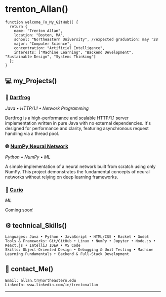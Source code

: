 # trenton_Allan()

```
function welcome_To_My_GitHub() {
  return {
    name: "Trenton Allan",
    location: "Boston, MA",
    school: "Northeastern University", //expected graduation: may '28
    major: "Computer Science",
    concentration: "Artificial Intelligence",
    interests: ["Machine Learning", "Backend Development", "Sustainable Design", "Systems Thinking"]
  };
}
```

## 💻 my_Projects()

### 🐸 [Dartfrog](https://github.com/trentonallan/dartfrog-java)
*Java • HTTP/1.1 • Network Programming*

Dartfrog is a high-performance and scalable HTTP/1.1 server implementation written in pure Java with no external dependencies. It's designed for performance and clarity, featuring asynchronous request handling via a thread pool.

### 🌐 [NumPy Neural Network](https://github.com/trentonallan/neural-network-py)
*Python • NumPy • ML*

A simple implementation of a neural network built from scratch using only NumPy. This project demonstrates the fundamental concepts of neural networks without relying on deep learning frameworks.

### 🌱 [Curio](https://github.com/trentonallan/curio)
*ML*

Coming soon!

## ⚙️ technical_Skills()

```
Languages: Java • Python • JavaScript • HTML/CSS • Racket • Godot
Tools & Frameworks: Git/GitHub • Linux • NumPy • Jupyter • Node.js • React.js • IntelliJ IDEA • VS Code
Skills: Object-Oriented Design • Debugging & Unit Testing • Machine Learning Fundamentals • Backend & Full-Stack Development
```

## 👋 contact_Me()

```
Email: allan.tr@northeastern.edu
LinkedIn: www.linkedin.com/in/trentonallan
```

---
